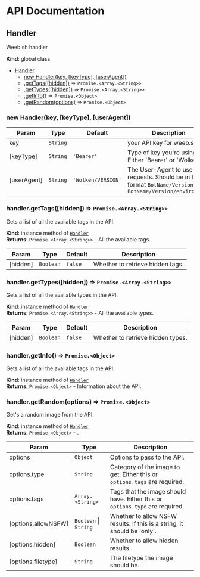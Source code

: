 # API Documentation

<a name="Handler"></a>

## Handler
Weeb.sh handler

**Kind**: global class  

* [Handler](#Handler)
    * [new Handler(key, [keyType], [userAgent])](#new_Handler_new)
    * [.getTags([hidden])](#Handler+getTags) ⇒ <code>Promise.&lt;Array.&lt;String&gt;&gt;</code>
    * [.getTypes([hidden])](#Handler+getTypes) ⇒ <code>Promise.&lt;Array.&lt;String&gt;&gt;</code>
    * [.getInfo()](#Handler+getInfo) ⇒ <code>Promise.&lt;Object&gt;</code>
    * [.getRandom(options)](#Handler+getRandom) ⇒ <code>Promise.&lt;Object&gt;</code>

<a name="new_Handler_new"></a>

### new Handler(key, [keyType], [userAgent])

| Param | Type | Default | Description |
| --- | --- | --- | --- |
| key | <code>String</code> |  | your API key for weeb.sh |
| [keyType] | <code>String</code> | <code>&#x27;Bearer&#x27;</code> | Type of key you're using. Either 'Bearer' or 'Wolke' |
| [userAgent] | <code>String</code> | <code>&#x27;Wolken/VERSION&#x27;</code> | The User-Agent to use for requests. Should be in the format `BotName/Version` or `BotName/Version/environment` |

<a name="Handler+getTags"></a>

### handler.getTags([hidden]) ⇒ <code>Promise.&lt;Array.&lt;String&gt;&gt;</code>
Gets a list of all the available tags in the API.

**Kind**: instance method of [<code>Handler</code>](#Handler)  
**Returns**: <code>Promise.&lt;Array.&lt;String&gt;&gt;</code> - All the available tags.  

| Param | Type | Default | Description |
| --- | --- | --- | --- |
| [hidden] | <code>Boolean</code> | <code>false</code> | Whether to retrieve hidden tags. |

<a name="Handler+getTypes"></a>

### handler.getTypes([hidden]) ⇒ <code>Promise.&lt;Array.&lt;String&gt;&gt;</code>
Gets a list of all the available types in the API.

**Kind**: instance method of [<code>Handler</code>](#Handler)  
**Returns**: <code>Promise.&lt;Array.&lt;String&gt;&gt;</code> - All the available types.  

| Param | Type | Default | Description |
| --- | --- | --- | --- |
| [hidden] | <code>Boolean</code> | <code>false</code> | Whether to retrieve hidden types. |

<a name="Handler+getInfo"></a>

### handler.getInfo() ⇒ <code>Promise.&lt;Object&gt;</code>
Gets a list of all the available tags in the API.

**Kind**: instance method of [<code>Handler</code>](#Handler)  
**Returns**: <code>Promise.&lt;Object&gt;</code> - Information about the API.  
<a name="Handler+getRandom"></a>

### handler.getRandom(options) ⇒ <code>Promise.&lt;Object&gt;</code>
Get's a random image from the API.

**Kind**: instance method of [<code>Handler</code>](#Handler)  
**Returns**: <code>Promise.&lt;Object&gt;</code> - .  

| Param | Type | Description |
| --- | --- | --- |
| options | <code>Object</code> | Options to pass to the API. |
| options.type | <code>String</code> | Category of the image to get. Either this or `options.tags` are required. |
| options.tags | <code>Array.&lt;String&gt;</code> | Tags that the image should have. Either this or `options.type` are required. |
| [options.allowNSFW] | <code>Boolean</code> \| <code>String</code> | Whether to allow NSFW results. If this is a string, it should be 'only'. |
| [options.hidden] | <code>Boolean</code> | Whether to allow hidden results. |
| [options.filetype] | <code>String</code> | The filetype the image should be. |

